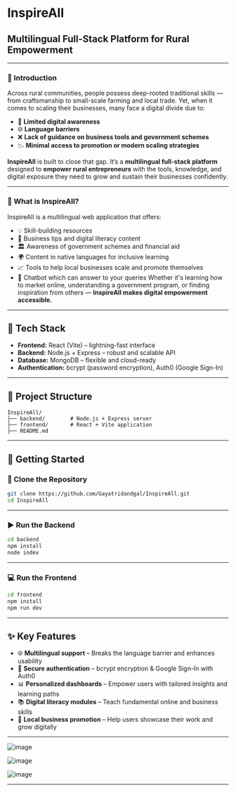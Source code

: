 #  InspireAll

## Multilingual Full-Stack Platform for Rural Empowerment
---


### 🧭 Introduction

Across rural communities, people possess deep-rooted traditional skills — from craftsmanship to small-scale farming and local trade. Yet, when it comes to scaling their businesses, many face a digital divide due to:

* 📵 **Limited digital awareness**
* 🌐 **Language barriers**
* ❌ **Lack of guidance on business tools and government schemes**
* 📉 **Minimal access to promotion or modern scaling strategies**

**InspireAll** is built to close that gap.
It’s a **multilingual full-stack platform** designed to **empower rural entrepreneurs** with the tools, knowledge, and digital exposure they need to grow and sustain their businesses confidently.

---

### 🌟 What is InspireAll?

InspireAll is a multilingual web application that offers:

* 💡 Skill-building resources
* 🧰 Business tips and digital literacy content
* 🏛️ Awareness of government schemes and financial aid
* 🌍 Content in native languages for inclusive learning
* 📈 Tools to help local businesses scale and promote themselves
* 🧰 Chatbot which can answer to your queries
Whether it's learning how to market online, understanding a government program, or finding inspiration from others — **InspireAll makes digital empowerment accessible.**

---

## 🚀 Tech Stack

* **Frontend:** React (Vite) – lightning-fast interface
* **Backend:** Node.js + Express – robust and scalable API
* **Database:** MongoDB – flexible and cloud-ready
* **Authentication:** bcrypt (password encryption), Auth0 (Google Sign-In)

---

## 📁 Project Structure

```
InspireAll/
├── backend/        # Node.js + Express server
├── frontend/       # React + Vite application
├── README.md
```

---

## 🔧 Getting Started

### 🔄 Clone the Repository

```bash
git clone https://github.com/Gayatridandgal/InspireAll.git
cd InspireAll
```

---

### ▶️ Run the Backend

```bash
cd backend
npm install
node index
```

---

### 💻 Run the Frontend

```bash
cd frontend
npm install
npm run dev
```

---

## ✨ Key Features

* 🌐 **Multilingual support** – Breaks the language barrier and enhances usability
* 🔐 **Secure authentication** – bcrypt encryption & Google Sign-In with Auth0
* 📊 **Personalized dashboards** – Empower users with tailored insights and learning paths
* 📚 **Digital literacy modules** – Teach fundamental online and business skills
* 🏡 **Local business promotion** – Help users showcase their work and grow digitally

---

![image](https://github.com/user-attachments/assets/aa458fed-5dba-4123-9ff0-da6cffe70394)

![image](https://github.com/user-attachments/assets/ccdcbba2-5561-458d-838c-85165fd76dc5)

![image](https://github.com/user-attachments/assets/eadb6be1-dd9e-4143-96a8-5f05dbc41fd9)

---


